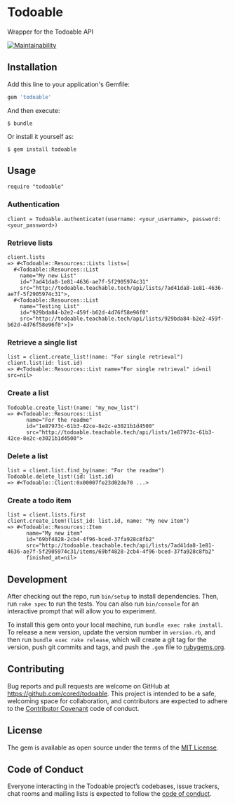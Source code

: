 # Todoable

Wrapper for the Todoable API

[![Maintainability](https://api.codeclimate.com/v1/badges/2e46f4fbc22fc4170fdc/maintainability)](https://codeclimate.com/github/cored/todoable/maintainability)

## Installation

Add this line to your application's Gemfile:

```ruby
gem 'todoable'
```

And then execute:

    $ bundle

Or install it yourself as:

    $ gem install todoable

## Usage

```
require "todoable"
```

### Authentication

```
client = Todoable.authenticate!(username: <your_username>, password: <your_password>)
```

### Retrieve lists

```
client.lists
=> #<Todoable::Resources::Lists lists=[
  #<Todoable::Resources::List
    name="My new List"
    id="7ad41da8-1e81-4636-ae7f-5f2905974c31"
    src="http://todoable.teachable.tech/api/lists/7ad41da8-1e81-4636-ae7f-5f2905974c31">,
  #<Todoable::Resources::List
    name="Testing List"
    id="929bda84-b2e2-459f-b62d-4d76f58e96f0"
    src="http://todoable.teachable.tech/api/lists/929bda84-b2e2-459f-b62d-4d76f58e96f0">]>
```

### Retrieve a single list

```
list = client.create_list!(name: "For single retrieval")
client.list(id: list.id)
=> #<Todoable::Resources::List name="For single retrieval" id=nil src=nil>
```


### Create a list

```
Todoable.create_list!(name: "my_new_list")
=> #<Todoable::Resources::List
      name="For the readme"
      id="1e87973c-61b3-42ce-8e2c-e3021b1d4500"
      src="http://todoable.teachable.tech/api/lists/1e87973c-61b3-42ce-8e2c-e3021b1d4500">
```

### Delete a list

```
list = client.list.find_by(name: "For the readme")
Todoable.delete_list!(id: list.id)
=> #<Todoable::Client:0x00007fe23d02de70 ...>
```

### Create a todo item

```
list = client.lists.first
client.create_item!(list_id: list.id, name: "My new item")
=> #<Todoable::Resources::Item
      name="My new item"
      id="69bf4828-2cb4-4f96-bced-37fa928c8fb2"
      src="http://todoable.teachable.tech/api/lists/7ad41da8-1e81-4636-ae7f-5f2905974c31/items/69bf4828-2cb4-4f96-bced-37fa928c8fb2"
      finished_at=nil>
```

## Development

After checking out the repo, run `bin/setup` to install dependencies. Then, run `rake spec` to run the tests. You can also run `bin/console` for an interactive prompt that will allow you to experiment.

To install this gem onto your local machine, run `bundle exec rake install`. To release a new version, update the version number in `version.rb`, and then run `bundle exec rake release`, which will create a git tag for the version, push git commits and tags, and push the `.gem` file to [rubygems.org](https://rubygems.org).

## Contributing

Bug reports and pull requests are welcome on GitHub at https://github.com/cored/todoable. This project is intended to be a safe, welcoming space for collaboration, and contributors are expected to adhere to the [Contributor Covenant](http://contributor-covenant.org) code of conduct.

## License

The gem is available as open source under the terms of the [MIT License](https://opensource.org/licenses/MIT).

## Code of Conduct

Everyone interacting in the Todoable project’s codebases, issue trackers, chat rooms and mailing lists is expected to follow the [code of conduct](https://github.com/cored/todoable/blob/master/CODE_OF_CONDUCT.md).

